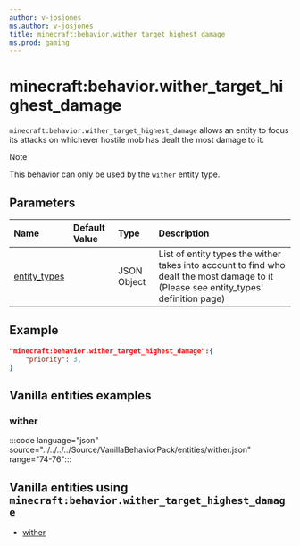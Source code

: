 ```yaml
---
author: v-josjones
ms.author: v-josjones
title: minecraft:behavior.wither_target_highest_damage
ms.prod: gaming
---
```


# minecraft:behavior.wither_target_highest_damage

`minecraft:behavior.wither_target_highest_damage` allows an entity to focus its attacks on whichever hostile mob has dealt the most damage to it.

> [!NOTE]
> This behavior can only be used by the `wither` entity type.

## Parameters

|Name |Default Value  |Type  |Description  |
|:----------|:----------|:----------|:----------|
|[entity_types](../Definitions/NestedTables/entity_types.md) | |JSON Object |List of entity types the wither takes into account to find who dealt the most damage to it (Please see entity_types' definition page)|

## Example

```json
"minecraft:behavior.wither_target_highest_damage":{
    "priority": 3,
}
```

## Vanilla entities examples

### wither

:::code language="json" source="../../../../Source/VanillaBehaviorPack/entities/wither.json" range="74-76":::

## Vanilla entities using `minecraft:behavior.wither_target_highest_damage`

- [wither](../../../../Source/VanillaBehaviorPack_Snippets/entities/wither.md)
